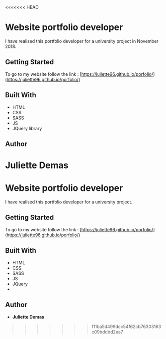 <<<<<<< HEAD
# Website portfolio developer

I have realised this portfolio developer for a university project in November 2018. 

## Getting Started

To go to my website follow the link : [https://juliette96.github.io/porfolio/](https://juliette96.github.io/porfolio/)

## Built With

* HTML
* CSS
* SASS
* JS 
* JQuery library

## Author

Juliette Demas
=======
# Website portfolio developer

I have realised this portfolio developer for a university project. 

## Getting Started

To go to my website follow the link : [https://juliette96.github.io/porfolio/](https://juliette96.github.io/porfolio/)

## Built With

* HTML
* CSS
* SASS
* JS 
* JQuery
* 

## Author

* **Juliette Demas**
>>>>>>> f11ba5d499dcc54f62cb76303163c09bddbd2ea7
